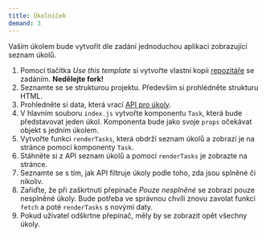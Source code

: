 ```yaml
---
title: Úkolníček
demand: 3
---
```


Vaším úkolem bude vytvořit dle zadání jednoduchou aplikaci zobrazující seznam úkolů.

1. Pomocí tlačítka _Use this template_ si vytvořte vlastní kopii [repozitáře](https://github.com/Czechitas-podklady-WEB/ukolnicek-zadani) se zadáním. **Nedělejte fork!**
1. Seznamte se se strukturou projektu. Především si prohlédněte strukturu HTML.
1. Prohledněte si data, která vrací [API pro úkoly](https://apps.kodim.cz/daweb/trening-api/docs/ukoly-api).
1. V hlavním souboru `index.js` vytvořte komponentu `Task`, která bude představovat jeden úkol. Komponenta bude jako svoje `props` očekávat objekt s jedním úkolem.
1. Vytvořte funkci `renderTasks`, která obdrží seznam úkolů a zobrazí je na stránce pomocí komponenty `Task`.
1. Stáhněte si z API seznam úkolů a pomocí `renderTasks` je zobrazte na stránce.
1. Seznamte se s tím, jak API filtruje úkoly podle toho, zda jsou splněné či nikoliv.
1. Zařiďte, že při zaškrtnutí přepínače _Pouze nesplněné_ se zobrazí pouze nesplněné úkoly. Bude potřeba ve správnou chvíli znovu zavolat funkci `fetch` a poté `renderTasks` s novými daty.
1. Pokud uživatel odškrtne přepínač, měly by se zobrazit opět všechny úkoly.

